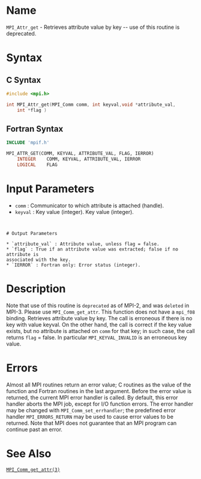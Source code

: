 # Name

`MPI_Attr_get` - Retrieves attribute value by key -- use of this
routine is deprecated.

# Syntax

## C Syntax

```c
#include <mpi.h>

int MPI_Attr_get(MPI_Comm comm, int keyval,void *attribute_val,
    int *flag )
```

## Fortran Syntax

```fortran
INCLUDE 'mpif.h'

MPI_ATTR_GET(COMM, KEYVAL, ATTRIBUTE_VAL, FLAG, IERROR)
    INTEGER    COMM, KEYVAL, ATTRIBUTE_VAL, IERROR
    LOGICAL    FLAG
```


# Input Parameters

* `comm` : Communicator to which attribute is attached (handle).
* `keyval` :  Key value (integer).
 Key value (integer).
```


# Output Parameters

* `attribute_val` : Attribute value, unless flag = false.
* `flag` : True if an attribute value was extracted; false if no attribute is
associated with the key.
* `IERROR` : Fortran only: Error status (integer).
```


# Description

Note that use of this routine is `deprecated` as of MPI-2, and was
`deleted` in MPI-3. Please use `MPI_Comm_get_attr`. This function does not
have a `mpi_f08` binding.
Retrieves attribute value by key. The call is erroneous if there is no
key with value keyval. On the other hand, the call is correct if the key
value exists, but no attribute is attached on `comm` for that key; in such
case, the call returns `flag` = false. In particular `MPI_KEYVAL_INVALID` is
an erroneous key value.

# Errors

Almost all MPI routines return an error value; C routines as the value
of the function and Fortran routines in the last argument.
Before the error value is returned, the current MPI error handler is
called. By default, this error handler aborts the MPI job, except for
I/O function errors. The error handler may be changed with
`MPI_Comm_set_errhandler`; the predefined error handler `MPI_ERRORS_RETURN`
may be used to cause error values to be returned. Note that MPI does not
guarantee that an MPI program can continue past an error.

# See Also

[`MPI_Comm_get_attr(3)`](./?file=MPI_Comm_get_attr.md)
